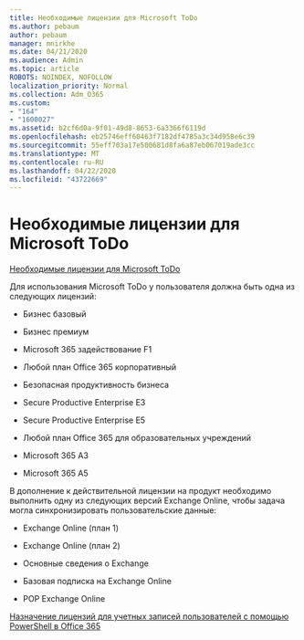 ```yaml
---
title: Необходимые лицензии для Microsoft ToDo
ms.author: pebaum
author: pebaum
manager: mnirkhe
ms.date: 04/21/2020
ms.audience: Admin
ms.topic: article
ROBOTS: NOINDEX, NOFOLLOW
localization_priority: Normal
ms.collection: Adm_O365
ms.custom:
- "164"
- "1600027"
ms.assetid: b2cf6d0a-9f01-49d8-8653-6a3366f6119d
ms.openlocfilehash: eb25746eff60463f7182df4785a3c34d958e6c39
ms.sourcegitcommit: 55eff703a17e500681d8fa6a87eb067019ade3cc
ms.translationtype: MT
ms.contentlocale: ru-RU
ms.lasthandoff: 04/22/2020
ms.locfileid: "43722669"
---
```

# <a name="required-licenses-for-microsoft-todo"></a>Необходимые лицензии для Microsoft ToDo

[Необходимые лицензии для Microsoft ToDo](https://support.office.com/article/381e9d1b-c500-49b5-973e-890fd86528d7.aspx)
  
Для использования Microsoft ToDo у пользователя должна быть одна из следующих лицензий:
  
- Бизнес базовый

- Бизнес премиум

- Microsoft 365 задействование F1

- Любой план Office 365 корпоративный

- Безопасная продуктивность бизнеса

- Secure Productive Enterprise E3

- Secure Productive Enterprise E5

- Любой план Office 365 для образовательных учреждений

- Microsoft 365 A3

- Microsoft 365 A5

В дополнение к действительной лицензии на продукт необходимо выполнить одну из следующих версий Exchange Online, чтобы задача могла синхронизировать пользовательские данные:
  
- Exchange Online (план 1)

- Exchange Online (план 2)

- Основные сведения о Exchange

- Базовая подписка на Exchange Online

- POP Exchange Online

[Назначение лицензий для учетных записей пользователей с помощью PowerShell в Office 365](https://docs.microsoft.com/office365/enterprise/powershell/assign-licenses-to-user-accounts-with-office-365-powershell )
  